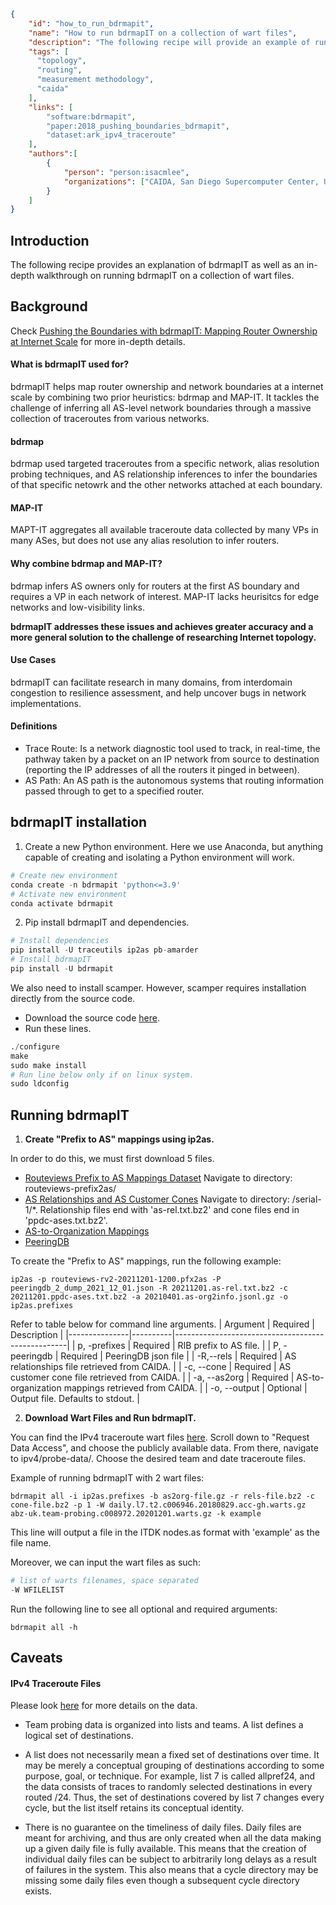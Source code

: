 ~~~json
{
    "id": "how_to_run_bdrmapit",
    "name": "How to run bdrmapIT on a collection of wart files",
    "description": "The following recipe will provide an example of running bdrmapIT on a collection of wart files.",
    "tags": [
      "topology", 
      "routing", 
      "measurement methodology",
      "caida"
    ],
    "links": [
        "software:bdrmapit",
        "paper:2018_pushing_boundaries_bdrmapit",
        "dataset:ark_ipv4_traceroute"
    ],
    "authors":[
        {
            "person": "person:isacmlee",
            "organizations": ["CAIDA, San Diego Supercomputer Center, University of California San Diego"]
        }
    ]
}
~~~

## Introduction 
The following recipe provides an explanation of bdrmapIT as well as an in-depth walkthrough on running bdrmapIT on a collection of wart files. 

## Background
Check [Pushing the Boundaries with bdrmapIT: Mapping Router
Ownership at Internet Scale](https://www.caida.org/catalog/papers/2018_pushing_boundaries_bdrmapit/pushing_boundaries_bdrmapit.pdf) for more in-depth details.
#### What is bdrmapIT used for? 
bdrmapIT helps map router ownership and network boundaries at a internet scale by combining two prior heuristics: bdrmap and MAP-IT. It tackles the challenge of inferring all AS-level network boundaries through a massive collection of traceroutes from various networks.
#### bdrmap
bdrmap used targeted traceroutes from a specific network, alias resolution probing techniques, and AS relationship inferences to infer the boundaries of that specific netowrk and the other networks attached at each boundary.
#### MAP-IT
MAPT-IT aggregates all available traceroute data
collected by many VPs in many ASes, but does not use any alias
resolution to infer routers.  
#### Why combine bdrmap and MAP-IT? 
bdrmap infers AS owners only for routers at the first AS boundary and requires a VP in each network of interest. MAP-IT lacks heurisitcs for edge networks and low-visibility links. 

<b>bdrmapIT addresses these issues and achieves greater accuracy and a more general solution to the challenge of researching Internet topology.</b>
#### Use Cases 
bdrmapIT can facilitate research in many domains, from interdomain congestion to resilience assessment, and help uncover bugs in network implementations. 

#### Definitions
* Trace Route: Is a network diagnostic tool used to track, in real-time, the pathway taken by a packet on an IP network from source to destination (reporting the IP addresses of all the routers it pinged in between). 
* AS Path: An AS path is the autonomous systems that routing information passed through to get to a specified router. 

## bdrmapIT installation
1. Create a new Python environment. Here we use Anaconda, but anything capable of creating and isolating a Python environment will work. 
```python
# Create new environment
conda create -n bdrmapit 'python<=3.9'
# Activate new environment
conda activate bdrmapit
```
2. Pip install bdrmapIT and dependencies. 
```python
# Install dependencies
pip install -U traceutils ip2as pb-amarder
# Install bdrmapIT
pip install -U bdrmapit
```
We also need to install scamper. However, scamper requires installation directly from the source code. 

* Download the source code [here](https://www.caida.org/catalog/software/scamper/).
* Run these lines. 
```python
./configure
make 
sudo make install
# Run line below only if on linux system. 
sudo ldconfig 
```
## Running bdrmapIT
1. <b>Create "Prefix to AS" mappings using ip2as.</b>

In order to do this, we must first download 5 files. 

* [Routeviews Prefix to AS Mappings Dataset](https://www.caida.org/catalog/datasets/routeviews-prefix2as/)
Navigate to directory: routeviews-prefix2as/
* [AS Relationships and AS Customer Cones](https://www.caida.org/catalog/datasets/as-relationships/)
Navigate to directory: /serial-1/*. Relationship files end with 'as-rel.txt.bz2' and cone files end in 'ppdc-ases.txt.bz2'.
* [AS-to-Organization Mappings](https://www.caida.org/catalog/datasets/as-organizations/)
* [PeeringDB](https://www.caida.org/catalog/datasets/peeringdb/)

To create the "Prefix to AS" mappings, run the following example:

```
ip2as -p routeviews-rv2-20211201-1200.pfx2as -P peeringdb_2_dump_2021_12_01.json -R 20211201.as-rel.txt.bz2 -c 20211201.ppdc-ases.txt.bz2 -a 20210401.as-org2info.jsonl.gz -o ip2as.prefixes
```
Refer to table below for command line arguments. 
| Argument      | Required | Description                                       |
|---------------|----------|---------------------------------------------------|
| p, -prefixes  | Required | RIB prefix to AS file.                            |
| P, -peeringdb | Required | PeeringDB json file                               |
| -R,--rels     | Required | AS relationships file retrieved from CAIDA.       |
| -c, --cone    | Required | AS customer cone file retrieved from CAIDA.       |
| -a, --as2org  | Required | AS-to-organization mappings retrieved from CAIDA. |
| -o, --output  | Optional | Output file. Defaults to stdout.                  |

2. <b>Download Wart Files and Run bdrmapIT.</b>

You can find the IPv4 traceroute wart files [here](https://www.caida.org/catalog/datasets/ipv4_routed_24_topology_dataset/). Scroll down to "Request Data Access", and choose the publicly available data. From there, navigate to ipv4/probe-data/. Choose the desired team and date traceroute files. 

Example of running bdrmapIT with 2 wart files:
```
bdrmapit all -i ip2as.prefixes -b as2org-file.gz -r rels-file.bz2 -c cone-file.bz2 -p 1 -W daily.l7.t2.c006946.20180829.acc-gh.warts.gz abz-uk.team-probing.c008972.20201201.warts.gz -k example
```
This line will output a file in the ITDK nodes.as format with 'example' as the file name.

Moreover, we can input the wart files as such: 
```python
# list of warts filenames, space separated
-W WFILELIST 
```

Run the following line to see all optional and required arguments: 
```
bdrmapit all -h
```

## Caveats

#### IPv4 Traceroute Files
Please look [here](https://publicdata.caida.org/datasets/topology/ark/ipv4/probe-data/README.txt) for more details on the data. 
* Team probing data is organized into lists and teams.  A list defines a
logical set of destinations. 
* A list does not necessarily mean a fixed set of destinations over time. It may be
merely a conceptual grouping of destinations according to some purpose,
goal, or technique. For example, list 7 is called allpref24, and the data
consists of traces to randomly selected destinations in every routed /24.
Thus, the set of destinations covered by list 7 changes every cycle, but
the list itself retains its conceptual identity. 

* There is no guarantee on the timeliness of daily files.
Daily files are meant for archiving, and thus are only created when all the
data making up a given daily file is fully available.  This means that the
creation of individual daily files can be subject to arbitrarily long delays
as a result of failures in the system.  This also means that a cycle
directory may be missing some daily files even though a subsequent cycle
directory exists.



<!-- 
### Questions
"The canonical approach to convert IP-level traceroute output to an
AS-level path uses the origin AS announcing the longest matching
prefx into the global BGP routing system."
* Why can't we just use IP-level traceroute? Doesn't the IP just ping all the other IPs along the way? 
* What additional detail does AS Path give that IP-level traceroute can't? 
* Where can I find the appropriate wart files? And what kind of data is it? -->
